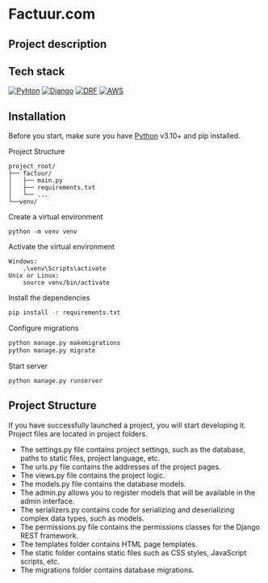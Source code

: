 # Factuur.com
## Project description

## Tech stack
[![Pyhton](https://img.shields.io/badge/python-%23000.svg?style=for-the-badge&logo=python&logoColor=white)](https://www.python.org/)
[![Django](https://img.shields.io/badge/Django-092E20?style=for-the-badge&logo=django&logoColor=white)](https://www.djangoproject.com/)
[![DRF](https://img.shields.io/badge/-DRF-092E20?style=for-the-badge&logo=django&logoColor=white)](https://www.django-rest-framework.org/)
[![AWS](https://img.shields.io/badge/AWS-%23232F3E.svg?style=for-the-badge&logo=amazon-aws&logoColor=white)](https://aws.amazon.com)


## Installation

Before you start, make sure you have [Python](https://www.python.org/downloads/release/python-3100/) v3.10+ and pip installed. 

Project Structure
```
project_root/
├── factuur/
│   ├── main.py
│   ├── requirements.txt
│   └── ...
└──venv/
```

Create a virtual environment
```
python -m venv venv
```


Activate the virtual environment

```
Windows:
    .\venv\Scripts\activate
Unix or Linux:
    source venv/bin/activate
```
Install the dependencies

```sh
pip install -r requirements.txt
```

Configure migrations
```sh
python manage.py makemigrations
python manage.py migrate
```

Start server
```
python manage.py runserver
```

## Project Structure
If you have successfully launched a project, you will start developing it. 
Project files are located in project folders.

- The settings.py file contains project settings, such as the database, paths to static files, project language, etc.
- The urls.py file contains the addresses of the project pages.
- The views.py file contains the project logic.
- The models.py file contains the database models.
- The admin.py allows you to register models that will be available in the admin interface. 
- The serializers.py contains code for serializing and deserializing complex data types, such as models.
- The permissions.py file contains the permissions classes for the Django REST framework.
- The templates folder contains HTML page templates.
- The static folder contains static files such as CSS styles, JavaScript scripts, etc.
- The migrations folder contains database migrations.



